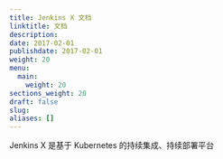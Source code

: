 ```yaml
---
title: Jenkins X 文档
linktitle: 文档
description:
date: 2017-02-01
publishdate: 2017-02-01
weight: 20
menu:
  main:
    weight: 20
sections_weight: 20
draft: false
slug:
aliases: []
---
```

Jenkins X 是基于 Kubernetes 的持续集成、持续部署平台

